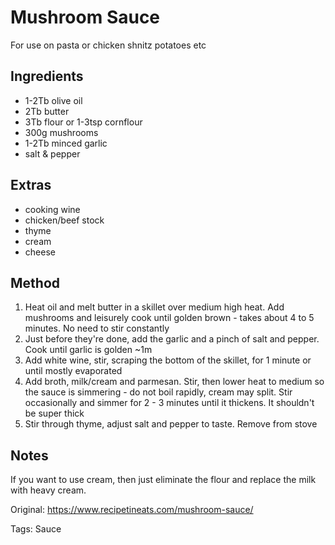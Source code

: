 # Mushroom Sauce

For use on pasta or chicken shnitz potatoes etc

## Ingredients

* 1-2Tb olive oil
* 2Tb butter
* 3Tb flour or 1-3tsp cornflour
* 300g mushrooms
* 1-2Tb minced garlic
* salt & pepper


## Extras

* cooking wine
* chicken/beef stock
* thyme
* cream
* cheese


## Method

1. Heat oil and melt butter in a skillet over medium high heat. Add mushrooms and leisurely cook until golden brown - takes about 4 to 5 minutes. No need to stir constantly
2. Just before they're done, add the garlic and a pinch of salt and pepper. Cook until garlic is golden ~1m
3. Add white wine, stir, scraping the bottom of the skillet, for 1 minute or until mostly evaporated
4. Add broth, milk/cream and parmesan. Stir, then lower heat to medium so the sauce is simmering - do not boil rapidly, cream may split. Stir occasionally and simmer for 2 - 3 minutes until it thickens. It shouldn't be super thick
5. Stir through thyme, adjust salt and pepper to taste. Remove from stove


## Notes

If you want to use cream, then just eliminate the flour and replace the milk with heavy cream. 

Original: https://www.recipetineats.com/mushroom-sauce/

Tags: Sauce